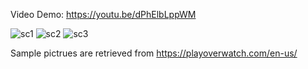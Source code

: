 Video Demo: https://youtu.be/dPhElbLppWM   

![sc1](https://cloud.githubusercontent.com/assets/22739177/21437896/4957f0e6-c83b-11e6-8f75-e553f63fafb0.PNG)
![sc2](https://cloud.githubusercontent.com/assets/22739177/21437895/495757e4-c83b-11e6-862f-6acdedf0e8a3.PNG)
![sc3](https://cloud.githubusercontent.com/assets/22739177/21437897/495b53d0-c83b-11e6-8e09-02162f7e86b6.PNG)

Sample pictrues are retrieved from https://playoverwatch.com/en-us/
